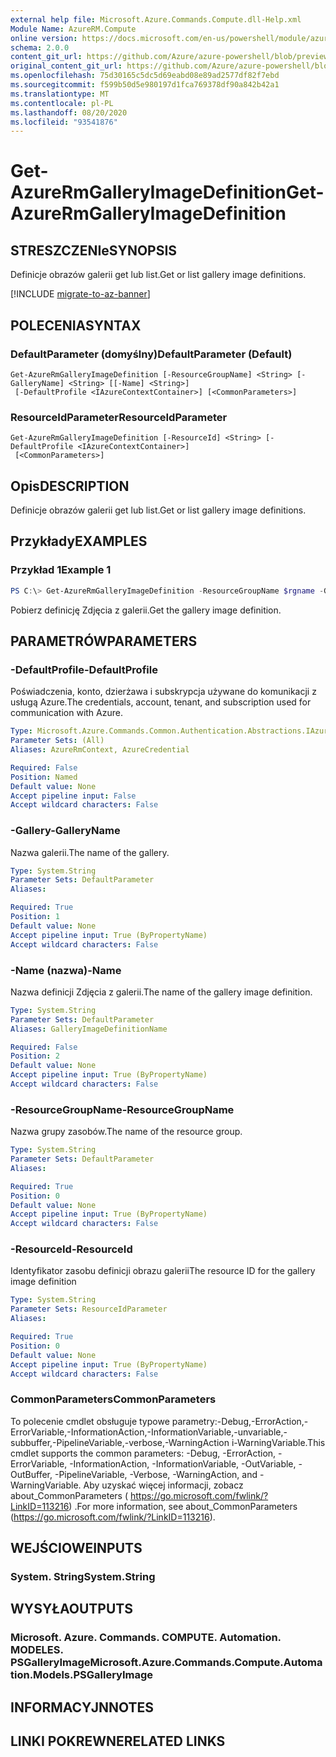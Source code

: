 ```yaml
---
external help file: Microsoft.Azure.Commands.Compute.dll-Help.xml
Module Name: AzureRM.Compute
online version: https://docs.microsoft.com/en-us/powershell/module/azurerm.compute/get-azurermgalleryimagedefinition
schema: 2.0.0
content_git_url: https://github.com/Azure/azure-powershell/blob/preview/src/ResourceManager/Compute/Commands.Compute/help/Get-AzureRmGalleryImageDefinition.md
original_content_git_url: https://github.com/Azure/azure-powershell/blob/preview/src/ResourceManager/Compute/Commands.Compute/help/Get-AzureRmGalleryImageDefinition.md
ms.openlocfilehash: 75d30165c5dc5d69eabd08e89ad2577df82f7ebd
ms.sourcegitcommit: f599b50d5e980197d1fca769378df90a842b42a1
ms.translationtype: MT
ms.contentlocale: pl-PL
ms.lasthandoff: 08/20/2020
ms.locfileid: "93541876"
---
```

# <span data-ttu-id="4c373-101">Get-AzureRmGalleryImageDefinition</span><span class="sxs-lookup"><span data-stu-id="4c373-101">Get-AzureRmGalleryImageDefinition</span></span>

## <span data-ttu-id="4c373-102">STRESZCZENIe</span><span class="sxs-lookup"><span data-stu-id="4c373-102">SYNOPSIS</span></span>
<span data-ttu-id="4c373-103">Definicje obrazów galerii get lub list.</span><span class="sxs-lookup"><span data-stu-id="4c373-103">Get or list gallery image definitions.</span></span>

[!INCLUDE [migrate-to-az-banner](../../includes/migrate-to-az-banner.md)]

## <span data-ttu-id="4c373-104">POLECENIA</span><span class="sxs-lookup"><span data-stu-id="4c373-104">SYNTAX</span></span>

### <span data-ttu-id="4c373-105">DefaultParameter (domyślny)</span><span class="sxs-lookup"><span data-stu-id="4c373-105">DefaultParameter (Default)</span></span>
```
Get-AzureRmGalleryImageDefinition [-ResourceGroupName] <String> [-GalleryName] <String> [[-Name] <String>]
 [-DefaultProfile <IAzureContextContainer>] [<CommonParameters>]
```

### <span data-ttu-id="4c373-106">ResourceIdParameter</span><span class="sxs-lookup"><span data-stu-id="4c373-106">ResourceIdParameter</span></span>
```
Get-AzureRmGalleryImageDefinition [-ResourceId] <String> [-DefaultProfile <IAzureContextContainer>]
 [<CommonParameters>]
```

## <span data-ttu-id="4c373-107">Opis</span><span class="sxs-lookup"><span data-stu-id="4c373-107">DESCRIPTION</span></span>
<span data-ttu-id="4c373-108">Definicje obrazów galerii get lub list.</span><span class="sxs-lookup"><span data-stu-id="4c373-108">Get or list gallery image definitions.</span></span>

## <span data-ttu-id="4c373-109">Przykłady</span><span class="sxs-lookup"><span data-stu-id="4c373-109">EXAMPLES</span></span>

### <span data-ttu-id="4c373-110">Przykład 1</span><span class="sxs-lookup"><span data-stu-id="4c373-110">Example 1</span></span>
```powershell
PS C:\> Get-AzureRmGalleryImageDefinition -ResourceGroupName $rgname -GalleryName $gallery -GalleryImageDefinitionName $image
```

<span data-ttu-id="4c373-111">Pobierz definicję Zdjęcia z galerii.</span><span class="sxs-lookup"><span data-stu-id="4c373-111">Get the gallery image definition.</span></span>

## <span data-ttu-id="4c373-112">PARAMETRÓW</span><span class="sxs-lookup"><span data-stu-id="4c373-112">PARAMETERS</span></span>

### <span data-ttu-id="4c373-113">-DefaultProfile</span><span class="sxs-lookup"><span data-stu-id="4c373-113">-DefaultProfile</span></span>
<span data-ttu-id="4c373-114">Poświadczenia, konto, dzierżawa i subskrypcja używane do komunikacji z usługą Azure.</span><span class="sxs-lookup"><span data-stu-id="4c373-114">The credentials, account, tenant, and subscription used for communication with Azure.</span></span>

```yaml
Type: Microsoft.Azure.Commands.Common.Authentication.Abstractions.IAzureContextContainer
Parameter Sets: (All)
Aliases: AzureRmContext, AzureCredential

Required: False
Position: Named
Default value: None
Accept pipeline input: False
Accept wildcard characters: False
```

### <span data-ttu-id="4c373-115">-Gallery</span><span class="sxs-lookup"><span data-stu-id="4c373-115">-GalleryName</span></span>
<span data-ttu-id="4c373-116">Nazwa galerii.</span><span class="sxs-lookup"><span data-stu-id="4c373-116">The name of the gallery.</span></span>

```yaml
Type: System.String
Parameter Sets: DefaultParameter
Aliases:

Required: True
Position: 1
Default value: None
Accept pipeline input: True (ByPropertyName)
Accept wildcard characters: False
```

### <span data-ttu-id="4c373-117">-Name (nazwa)</span><span class="sxs-lookup"><span data-stu-id="4c373-117">-Name</span></span>
<span data-ttu-id="4c373-118">Nazwa definicji Zdjęcia z galerii.</span><span class="sxs-lookup"><span data-stu-id="4c373-118">The name of the gallery image definition.</span></span>

```yaml
Type: System.String
Parameter Sets: DefaultParameter
Aliases: GalleryImageDefinitionName

Required: False
Position: 2
Default value: None
Accept pipeline input: True (ByPropertyName)
Accept wildcard characters: False
```

### <span data-ttu-id="4c373-119">-ResourceGroupName</span><span class="sxs-lookup"><span data-stu-id="4c373-119">-ResourceGroupName</span></span>
<span data-ttu-id="4c373-120">Nazwa grupy zasobów.</span><span class="sxs-lookup"><span data-stu-id="4c373-120">The name of the resource group.</span></span>

```yaml
Type: System.String
Parameter Sets: DefaultParameter
Aliases:

Required: True
Position: 0
Default value: None
Accept pipeline input: True (ByPropertyName)
Accept wildcard characters: False
```

### <span data-ttu-id="4c373-121">-ResourceId</span><span class="sxs-lookup"><span data-stu-id="4c373-121">-ResourceId</span></span>
<span data-ttu-id="4c373-122">Identyfikator zasobu definicji obrazu galerii</span><span class="sxs-lookup"><span data-stu-id="4c373-122">The resource ID for the gallery image definition</span></span>

```yaml
Type: System.String
Parameter Sets: ResourceIdParameter
Aliases:

Required: True
Position: 0
Default value: None
Accept pipeline input: True (ByPropertyName)
Accept wildcard characters: False
```

### <span data-ttu-id="4c373-123">CommonParameters</span><span class="sxs-lookup"><span data-stu-id="4c373-123">CommonParameters</span></span>
<span data-ttu-id="4c373-124">To polecenie cmdlet obsługuje typowe parametry:-Debug,-ErrorAction,-ErrorVariable,-InformationAction,-InformationVariable,-unvariable,-subbuffer,-PipelineVariable,-verbose,-WarningAction i-WarningVariable.</span><span class="sxs-lookup"><span data-stu-id="4c373-124">This cmdlet supports the common parameters: -Debug, -ErrorAction, -ErrorVariable, -InformationAction, -InformationVariable, -OutVariable, -OutBuffer, -PipelineVariable, -Verbose, -WarningAction, and -WarningVariable.</span></span> <span data-ttu-id="4c373-125">Aby uzyskać więcej informacji, zobacz about_CommonParameters ( https://go.microsoft.com/fwlink/?LinkID=113216) .</span><span class="sxs-lookup"><span data-stu-id="4c373-125">For more information, see about_CommonParameters (https://go.microsoft.com/fwlink/?LinkID=113216).</span></span>

## <span data-ttu-id="4c373-126">WEJŚCIOWE</span><span class="sxs-lookup"><span data-stu-id="4c373-126">INPUTS</span></span>

### <span data-ttu-id="4c373-127">System. String</span><span class="sxs-lookup"><span data-stu-id="4c373-127">System.String</span></span>

## <span data-ttu-id="4c373-128">WYSYŁA</span><span class="sxs-lookup"><span data-stu-id="4c373-128">OUTPUTS</span></span>

### <span data-ttu-id="4c373-129">Microsoft. Azure. Commands. COMPUTE. Automation. MODELES. PSGalleryImage</span><span class="sxs-lookup"><span data-stu-id="4c373-129">Microsoft.Azure.Commands.Compute.Automation.Models.PSGalleryImage</span></span>

## <span data-ttu-id="4c373-130">INFORMACYJN</span><span class="sxs-lookup"><span data-stu-id="4c373-130">NOTES</span></span>

## <span data-ttu-id="4c373-131">LINKI POKREWNE</span><span class="sxs-lookup"><span data-stu-id="4c373-131">RELATED LINKS</span></span>
